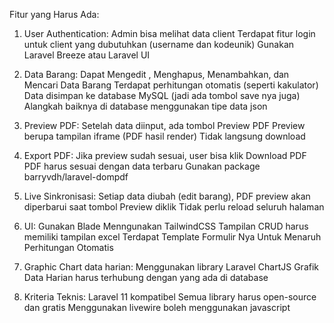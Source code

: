 Fitur yang Harus Ada:
1. User Authentication:
Admin bisa melihat data client
Terdapat fitur login untuk client yang dubutuhkan (username dan kodeunik)
Gunakan Laravel Breeze atau Laravel UI

2. Data Barang:
Dapat Mengedit , Menghapus, Menambahkan, dan Mencari Data Barang
Terdapat perhitungan otomatis (seperti kakulator)
Data disimpan ke database MySQL (jadi ada tombol save nya juga)
Alangkah baiknya di database menggunakan tipe data json

3. Preview PDF:
Setelah data diinput, ada tombol Preview PDF
Preview berupa tampilan iframe (PDF hasil render)
Tidak langsung download

4. Export PDF:
Jika preview sudah sesuai, user bisa klik Download PDF
PDF harus sesuai dengan data terbaru
Gunakan package barryvdh/laravel-dompdf

5. Live Sinkronisasi:
Setiap data diubah (edit barang), PDF preview akan diperbarui saat tombol Preview diklik
Tidak perlu reload seluruh halaman

6. UI:
Gunakan Blade
Menngunakan TailwindCSS 
Tampilan CRUD harus memiliki tampilan excel
Terdapat Template Formulir Nya Untuk Menaruh Perhitungan Otomatis

7. Graphic Chart data harian:
Menggunakan library Laravel ChartJS
Grafik Data Harian harus terhubung dengan yang ada di database

9. Kriteria Teknis:
Laravel 11 kompatibel
Semua library harus open-source dan gratis
Menggunakan livewire
boleh menggunakan javascript
